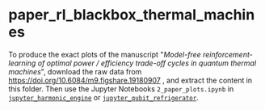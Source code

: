 # paper_rl_blackbox_thermal_machines
To produce the exact plots of the manuscript "*Model-free reinforcement-learning of optimal power / efficiency trade-off cycles in quantum thermal machines*", download the raw data from https://doi.org/10.6084/m9.figshare.19180907 , and extract the content in this folder. Then use the Jupyter Notebooks ```2_paper_plots.ipynb``` in [```jupyter_harmonic_engine```](jupyter_harmonic_engine) or [```jupyter_qubit_refrigerator```](jupyter_qubit_refrigerator).
